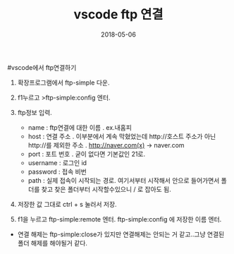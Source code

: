 ﻿---
layout:  post 
title:  "vscode ftp 연결"
date: 2018-05-06
categories: explanation
tags: vscode ftp
---

#vscode에서 ftp연결하기 

1. 확장프로그램에서 ftp-simple 다운. 

2. f1누르고 >ftp-simple:config 엔터. 

3. ftp정보 입력. 
   - name : ftp연결에 대한 이름 . ex.내홈피
   - host : 연결 주소 . 이부분에서 계속 막혔었는데 http://호스트 주소가 아닌 http://를 제외한 주소 . http://naver.com(x) -> naver.com
   - port : 포트 번호 . 굳이 없다면 기본값인 21로. 
   - username : 로그인 id
   - password : 접속 비번
   - path : 실제 접속이 시작되는 경로. 여기서부터 시작해서 안으로 들어가면서 폴더를 찾고 찾은 폴더부터 시작할수있으니 / 로 잡아도 됨. 

4. 저장한 값  그대로 ctrl + s 눌러서 저장. 

5. f1을 누르고 ftp-simple:remote 엔터. ftp-simple:config 에 저장한 이름 엔터. 

- 연결 해제는 ftp-simple:close가 있지만 연결해제는 안되는 거 같고..그냥 연결된 폴더 해제를 해야될거 같다. 

